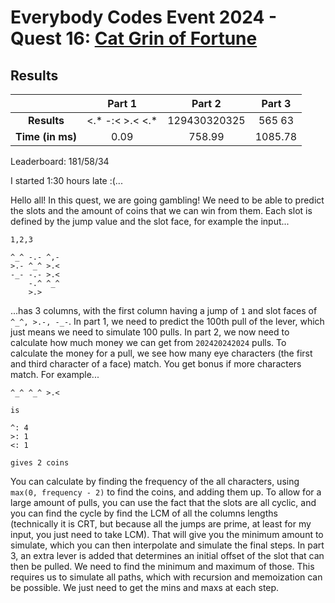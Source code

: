 # Everybody Codes Event 2024 - Quest 16: [Cat Grin of Fortune](https://everybody.codes/event/2024/quests/16)

## Results
| | **Part 1** | **Part 2** | **Part 3** |
|:--:|:---:|:---:|:---:|
| **Results** | <.* -:< >.< <.*  | 129430320325 | 565 63 |
| **Time (in ms)** | 0.09 | 758.99 | 1085.78 |

Leaderboard: 181/58/34

I started 1:30 hours late :(...

Hello all! In this quest, we are going gambling! We need to be able to predict the slots and the amount of coins that we can win from them. Each slot is defined by the jump value and the slot face, for example the input...

```
1,2,3

^_^ -.- ^,-
>.- ^_^ >.<
-_- -.- >.<
    -.^ ^_^
    >.>
```

...has 3 columns, with the first column having a jump of `1` and slot faces of `^_^, >.-, -_-`. In part 1, we need to predict the 100th pull of the lever, which just means we need to simulate 100 pulls. In part 2, we now need to calculate how much money we can get from `202420242024` pulls. To calculate the money for a pull, we see how many eye characters (the first and third character of a face) match. You get bonus if more characters match. For example...

```
^_^ ^_^ >.<

is

^: 4
>: 1
<: 1

gives 2 coins
```

You can calculate by finding the frequency of the all characters, using `max(0, frequency - 2)` to find the coins, and adding them up. To allow for a large amount of pulls, you can use the fact that the slots are all cyclic, and you can find the cycle by find the LCM of all the columns lengths (technically it is CRT, but because all the jumps are prime, at least for my input, you just need to take LCM). That will give you the minimum amount to simulate, which you can then interpolate and simulate the final steps. In part 3, an extra lever is added that determines an initial offset of the slot that can then be pulled. We need to find the minimum and maximum of those. This requires us to simulate all paths, which with recursion and memoization can be possible. We just need to get the mins and maxs at each step.